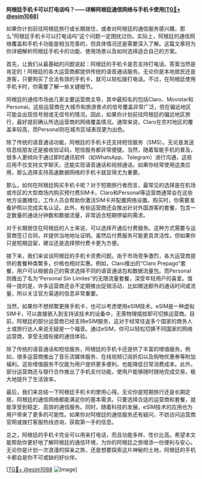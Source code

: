 **阿根廷手机卡可以打电话吗？——详解阿根廷通信网络与手机卡使用[[TG💪+ @esim1088](https://t.me/s/esim1088)]**

如果你计划前往阿根廷旅行或长期居住，或者对阿根廷的通信服务感兴趣，那么“阿根廷手机卡可以打电话吗”这个问题一定困扰过你。实际上，阿根廷的通信网络覆盖和手机卡功能是相当完善的，但具体情况还是需要深入了解。这篇文章将为你详细解析阿根廷手机卡的功能、使用场景以及如何选择适合自己的方案。

首先，让我们从最基础的问题说起：阿根廷的手机卡是否支持打电话。答案当然是肯定的！阿根廷的各大运营商都提供传统的语音通话服务。无论你是本地居民还是游客，只要购买了合法有效的手机卡，就可以轻松拨打电话。不过，在阿根廷使用手机卡时，你需要了解一些关键细节。

阿根廷的通信市场由几家主要运营商主导，其中最知名的包括Claro、Movistar和Personal。这些运营商在大城市和旅游景点的信号覆盖非常广泛，但在偏远地区可能会出现信号弱或无信号的情况。因此，如果你计划前往阿根廷的偏远地区旅行，最好提前确认所选运营商的网络覆盖情况。通常来说，Claro在农村地区的覆盖率较高，而Personal则在城市区域表现更为出色。

除了传统的语音通话功能，阿根廷的手机卡还支持短信服务（SMS）。无论是发送信息给朋友还是接收验证码，短信服务都非常便捷。当然，随着智能手机的普及，很多人更倾向于通过即时通讯软件（如WhatsApp、Telegram）进行沟通，这些应用不仅支持文字聊天，还能实现语音通话和视频通话。如果你经常使用这类应用，那么选择支持高速数据网络的手机卡就显得尤为重要。

那么，如何在阿根廷购买手机卡呢？对于短期旅行者而言，最常见的选择是在机场或市区的大型商场内购买预付费SIM卡。Claro和Personal等运营商通常会在这些地方设置摊位，工作人员会帮助你激活SIM卡并配置网络设置。购买时，你需要准备护照以完成实名认证。此外，有些运营商还会推出针对外国游客的套餐，包含一定数量的通话分钟数和数据流量，非常适合短期停留的需求。

对于长期居住在阿根廷的人士来说，可以选择开通后付费服务。这种方式需要与运营商签订合同，并提供当地地址证明。虽然后付费服务可能更具灵活性，但如果你只是短期逗留，建议还是选择预付费卡更为方便。

接下来，我们来谈谈阿根廷的手机卡资费问题。由于市场竞争激烈，各大运营商提供的套餐种类繁多，价格也相对实惠。例如，Claro推出的“Claro Prepago”套餐，用户可以根据自己的需求选择不同的语音通话包和数据流量包。而Personal则推出了名为“Personal Sin Límites”的无限流量套餐，深受年轻用户的喜爱。值得一提的是，许多运营商还会不定期推出促销活动，比如赠送额外的通话时间或流量，所以关注官方渠道的信息非常重要。

当然，如果你不想频繁更换手机卡，也可以考虑使用eSIM技术。eSIM是一种虚拟SIM卡，可以直接嵌入到支持该技术的设备中，无需物理插拔即可切换运营商。目前，阿根廷的部分运营商已经支持eSIM服务，这对于经常往返多个国家的商务人士或旅行达人来说无疑是一个福音。通过eSIM，你可以轻松切换不同国家的网络运营商，享受无缝衔接的通信体验。

除了传统的语音通话和短信服务，阿根廷的手机卡还提供了丰富的增值服务。例如，很多运营商推出了音乐流媒体服务、在线视频订阅折扣以及购物优惠券等附加福利。这些增值服务不仅能为用户提供更多便利，也能降低日常消费成本。此外，部分运营商还与银行合作推出了手机支付功能，使用户能够随时随地完成交易，极大地提升了生活效率。

最后，我们来总结一下阿根廷手机卡的使用心得。无论你是短期旅行还是长期定居，阿根廷的通信网络都能满足你的基本需求。只要选择合适的运营商和套餐，就能享受到稳定、高效的通信服务。同时，随着科技的发展，eSIM技术的应用也为用户带来了更多的可能性。如果你对阿根廷的通信服务还有疑问，不妨访问运营商官网或拨打客服热线咨询，获取第一手的信息。

总之，阿根廷的手机卡完全可以用来打电话，而且功能多样、性价比高。希望本文能帮助你更好地了解阿根廷的通信环境，为你的阿根廷之旅增添一份便利与安心。无论你是计划一次浪漫的探亲之旅，还是想要探索这片神秘的土地，阿根廷的手机卡都会是你不可或缺的好伙伴。

[[TG💪+ @esim1088](https://t.me/s/esim1088) ![Image](https://i.postimg.cc/4NQfJmqS/Snipaste-2025-05-13-00-14-12.png)]